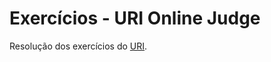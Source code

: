 # Exercícios - URI Online Judge

Resolução dos exercícios do [URI](https://www.urionlinejudge.com.br/ "Site do URI").

 
